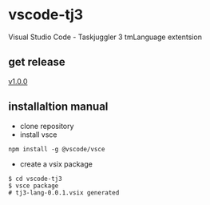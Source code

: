 # vscode-tj3

Visual Studio Code - Taskjuggler 3 tmLanguage extentsion

## get release

[v1.0.0](https://github.com/cordialgh/vscode-tj3/releases/tag/v1.0.0)

## installaltion manual

- clone repository
- install vsce

~~~
npm install -g @vscode/vsce
~~~

- create a vsix package

~~~
$ cd vscode-tj3
$ vsce package
# tj3-lang-0.0.1.vsix generated
~~~
